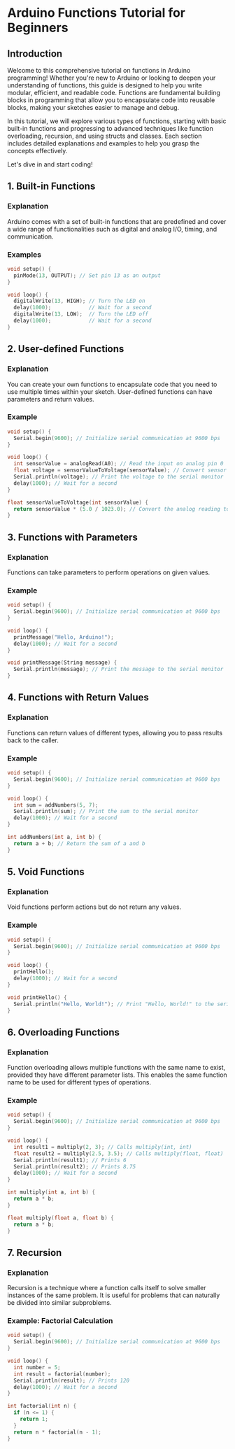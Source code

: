 # Arduino Functions Tutorial for Beginners

## Introduction

Welcome to this comprehensive tutorial on functions in Arduino programming! Whether you're new to Arduino or looking to deepen your understanding of functions, this guide is designed to help you write modular, efficient, and readable code. Functions are fundamental building blocks in programming that allow you to encapsulate code into reusable blocks, making your sketches easier to manage and debug.

In this tutorial, we will explore various types of functions, starting with basic built-in functions and progressing to advanced techniques like function overloading, recursion, and using structs and classes. Each section includes detailed explanations and examples to help you grasp the concepts effectively.

Let's dive in and start coding!

## 1. Built-in Functions
### Explanation
Arduino comes with a set of built-in functions that are predefined and cover a wide range of functionalities such as digital and analog I/O, timing, and communication.

### Examples
```cpp
void setup() {
  pinMode(13, OUTPUT); // Set pin 13 as an output
}

void loop() {
  digitalWrite(13, HIGH); // Turn the LED on
  delay(1000);            // Wait for a second
  digitalWrite(13, LOW);  // Turn the LED off
  delay(1000);            // Wait for a second
}
```

## 2. User-defined Functions
### Explanation
You can create your own functions to encapsulate code that you need to use multiple times within your sketch. User-defined functions can have parameters and return values.

### Example
```cpp
void setup() {
  Serial.begin(9600); // Initialize serial communication at 9600 bps
}

void loop() {
  int sensorValue = analogRead(A0); // Read the input on analog pin 0
  float voltage = sensorValueToVoltage(sensorValue); // Convert sensor value to voltage
  Serial.println(voltage); // Print the voltage to the serial monitor
  delay(1000); // Wait for a second
}

float sensorValueToVoltage(int sensorValue) {
  return sensorValue * (5.0 / 1023.0); // Convert the analog reading to voltage
}
```

## 3. Functions with Parameters
### Explanation
Functions can take parameters to perform operations on given values.

### Example
```cpp
void setup() {
  Serial.begin(9600); // Initialize serial communication at 9600 bps
}

void loop() {
  printMessage("Hello, Arduino!");
  delay(1000); // Wait for a second
}

void printMessage(String message) {
  Serial.println(message); // Print the message to the serial monitor
}
```

## 4. Functions with Return Values
### Explanation
Functions can return values of different types, allowing you to pass results back to the caller.

### Example
```cpp
void setup() {
  Serial.begin(9600); // Initialize serial communication at 9600 bps
}

void loop() {
  int sum = addNumbers(5, 7);
  Serial.println(sum); // Print the sum to the serial monitor
  delay(1000); // Wait for a second
}

int addNumbers(int a, int b) {
  return a + b; // Return the sum of a and b
}
```

## 5. Void Functions
### Explanation
Void functions perform actions but do not return any values.

### Example
```cpp
void setup() {
  Serial.begin(9600); // Initialize serial communication at 9600 bps
}

void loop() {
  printHello();
  delay(1000); // Wait for a second
}

void printHello() {
  Serial.println("Hello, World!"); // Print "Hello, World!" to the serial monitor
}
```

## 6. Overloading Functions
### Explanation
Function overloading allows multiple functions with the same name to exist, provided they have different parameter lists. This enables the same function name to be used for different types of operations.

### Example
```cpp
void setup() {
  Serial.begin(9600); // Initialize serial communication at 9600 bps
}

void loop() {
  int result1 = multiply(2, 3); // Calls multiply(int, int)
  float result2 = multiply(2.5, 3.5); // Calls multiply(float, float)
  Serial.println(result1); // Prints 6
  Serial.println(result2); // Prints 8.75
  delay(1000); // Wait for a second
}

int multiply(int a, int b) {
  return a * b;
}

float multiply(float a, float b) {
  return a * b;
}
```

## 7. Recursion
### Explanation
Recursion is a technique where a function calls itself to solve smaller instances of the same problem. It is useful for problems that can naturally be divided into similar subproblems.

### Example: Factorial Calculation
```cpp
void setup() {
  Serial.begin(9600); // Initialize serial communication at 9600 bps
}

void loop() {
  int number = 5;
  int result = factorial(number);
  Serial.println(result); // Prints 120
  delay(1000); // Wait for a second
}

int factorial(int n) {
  if (n <= 1) {
    return 1;
  }
  return n * factorial(n - 1);
}
```
